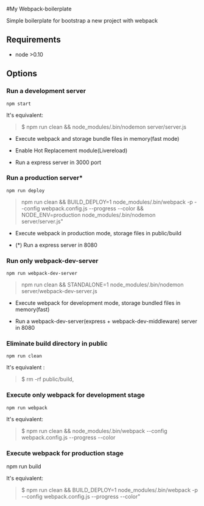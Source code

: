 #My Webpack-boilerplate

Simple boilerplate for bootstrap a new project with webpack

## Requirements

- node >0.10

## Options


### Run a development server

    npm start

It's equivalent:
> $ npm run clean && node_modules/.bin/nodemon server/server.js

- Execute webpack and storage bundle files in memory(fast mode)

- Enable Hot Replacement module(Livereload)

- Run a express server in 3000 port

### Run a production server*

    npm run deploy

> npm run clean && BUILD_DEPLOY=1 node_modules/.bin/webpack -p --config webpack.config.js --progress --color && NODE_ENV=production node_modules/.bin/nodemon server/server.js"

- Execute webpack in production mode, storage files in public/build

- (*) Run a express server in 8080

### Run only webpack-dev-server

    npm run webpack-dev-server

> npm run clean && STANDALONE=1 node_modules/.bin/nodemon server/webpack-dev-server.js

- Execute webpack for development mode, storage bundled files in memory(fast)

- Run a webpack-dev-server(express + webpack-dev-middleware) server in 8080

### Eliminate build directory in public

    npm run clean

It's equivalent :
> $ rm -rf public/build,

### Execute only webpack for development stage

    npm run webpack

It's equivalent:
> $ npm run clean && node_modules/.bin/webpack --config webpack.config.js --progress --color

### Execute webpack for production stage

npm run build

It's equivalent:
> $ npm run clean && BUILD_DEPLOY=1 node_modules/.bin/webpack -p --config webpack.config.js --progress --color"
